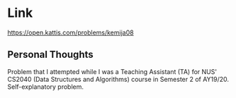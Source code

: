 # Link

https://open.kattis.com/problems/kemija08

## Personal Thoughts

Problem that I attempted while I was a Teaching Assistant (TA) for NUS' CS2040 (Data Structures and Algorithms) course in Semester 2 of AY19/20. Self-explanatory problem.

